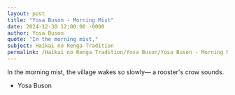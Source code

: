 ```yaml
---
layout: post
title: "Yosa Buson - Morning Mist"
date: 2024-12-30 12:00:00 -0000
author: Yosa Buson
quote: "In the morning mist,"
subject: Haikai no Renga Tradition
permalink: /Haikai no Renga Tradition/Yosa Buson/Yosa Buson - Morning Mist
---
```


In the morning mist,
the village wakes so slowly—
a rooster's crow sounds.

- Yosa Buson
